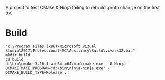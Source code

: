 A project to test CMake & Ninja failing to rebuild .proto change on the first try.

# Build

```
"c:\Program Files (x86)\Microsoft Visual Studio\2017\Professional\VC\Auxiliary\Build\vcvars32.bat"
mkdir build
cd build
d:\bin\cmake-3.16.1-win64-x64\bin\cmake.exe  -G Ninja -DCMAKE_MAKE_PROGRAM="d:\bin\ninja\ninja.exe" -DCMAKE_BUILD_TYPE=Release ..
```
